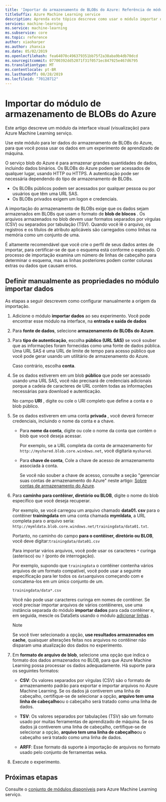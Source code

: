 ```yaml
---
title: 'Importar do armazenamento de BLOBs do Azure: Referência de módulo'
titleSuffix: Azure Machine Learning service
description: Aprenda este tópico descreve como usar o módulo importar do armazenamento de BLOBs do Azure no serviço Azure Machine Learning para ler dados do armazenamento de BLOBs do Azure, para que você possa usar os dados em um experimento de aprendizado de máquina.
services: machine-learning
ms.service: machine-learning
ms.subservice: core
ms.topic: reference
author: xiaoharper
ms.author: zhanxia
ms.date: 05/02/2019
ms.openlocfilehash: fea64070c496379351bb75f2a38aba9b4db70dcd
ms.sourcegitcommit: 07700392dd52071f31f0571ec847925e467d6795
ms.translationtype: MT
ms.contentlocale: pt-BR
ms.lasthandoff: 08/28/2019
ms.locfileid: "70128712"
---
```

# <a name="import-from-azure-blob-storage-module"></a>Importar do módulo de armazenamento de BLOBs do Azure

Este artigo descreve um módulo da interface visual (visualização) para Azure Machine Learning serviço.

Use este módulo para ler dados do armazenamento de BLOBs do Azure, para que você possa usar os dados em um experimento de aprendizado de máquina.  

O serviço blob do Azure é para armazenar grandes quantidades de dados, incluindo dados binários. Os BLOBs do Azure podem ser acessados de qualquer lugar, usando HTTP ou HTTPS. A autenticação pode ser necessária dependendo do tipo de armazenamento de BLOBs. 

- Os BLOBs públicos podem ser acessados por qualquer pessoa ou por usuários que têm uma URL SAS.
- Os BLOBs privados exigem um logon e credenciais.

A importação do armazenamento de BLOBs exige que os dados sejam armazenados em BLOBs que usam o formato de **blob de blocos** . Os arquivos armazenados no blob devem usar formatos separados por vírgulas (CSV) ou separados por tabulação (TSV). Quando você lê o arquivo, os registros e os títulos de atributo aplicáveis são carregados como linhas na memória como um conjunto de uma.


É altamente recomendável que você crie o perfil de seus dados antes de importar, para certificar-se de que o esquema está conforme o esperado. O processo de importação examina um número de linhas de cabeçalho para determinar o esquema, mas as linhas posteriores podem conter colunas extras ou dados que causam erros.



## <a name="manually-set-properties-in-the-import-data-module"></a>Definir manualmente as propriedades no módulo importar dados

As etapas a seguir descrevem como configurar manualmente a origem da importação.

1. Adicione o módulo **importar dados** ao seu experimento. Você pode encontrar esse módulo na interface, na **entrada e saída de dados**

2. Para **fonte de dados**, selecione **armazenamento de BLOBs do Azure**.

3. Para **tipo de autenticação**, escolha **público (URL SAS)** se você souber que as informações foram fornecidas como uma fonte de dados pública. Uma URL SAS é uma URL de limite de tempo para acesso público que você pode gerar usando um utilitário de armazenamento do Azure.

    Caso contrário, escolha **conta**.

4. Se os dados estiverem em um blob **público** que pode ser acessado usando uma URL SAS, você não precisará de credenciais adicionais porque a cadeia de caracteres de URL contém todas as informações necessárias para download e autenticação.

    No campo **URI** , digite ou cole o URI completo que define a conta e o blob público.



5. Se os dados estiverem em uma conta **privada** , você deverá fornecer credenciais, incluindo o nome da conta e a chave.

    - Para **nome da conta**, digite ou cole o nome da conta que contém o blob que você deseja acessar.

        Por exemplo, se a URL completa da conta de armazenamento for `http://myshared.blob.core.windows.net`, você digitaria `myshared`.

    - Para **chave de conta**, Cole a chave de acesso de armazenamento associada à conta.

        Se você não souber a chave de acesso, consulte a seção "gerenciar suas contas de armazenamento do Azure" neste artigo: [Sobre contas de armazenamento do Azure](https://docs.microsoft.com/azure/storage/storage-create-storage-account).

6. Para **caminho para contêiner, diretório ou BLOB**, digite o nome do blob específico que você deseja recuperar.

    Por exemplo, se você carregou um arquivo chamado **data01. csv** para o contêiner **trainingdata** em uma conta chamada **mymldata**, a URL completa para o arquivo seria: `http://mymldata.blob.core.windows.net/trainingdata/data01.txt`.

    Portanto, no caminho do campo **para o contêiner, diretório ou BLOB**, você deve digitar:`trainingdata/data01.csv`

    Para importar vários arquivos, você pode usar os caracteres `*` curinga (asterisco) ou `?` (ponto de interrogação).

    Por exemplo, supondo que `trainingdata` o contêiner contenha vários arquivos de um formato compatível, você pode usar a seguinte especificação para ler todos os `data`arquivos começando com e concatena-los em um único conjunto de um.

    `trainingdata/data*.csv`

    Você não pode usar caracteres curinga em nomes de contêiner. Se você precisar importar arquivos de vários contêineres, use uma instância separada do módulo **importar dados** para cada contêiner e, em seguida, mescle os DataSets usando o módulo [adicionar linhas](./add-rows.md) .

    > [!NOTE]
    > Se você tiver selecionado a opção, **use resultados armazenados em cache**, quaisquer alterações feitas nos arquivos no contêiner não disparam uma atualização dos dados no experimento.

7. Em **formato de arquivo de blob**, selecione uma opção que indica o formato dos dados armazenados no BLOB, para que Azure Machine Learning possa processar os dados adequadamente. Há suporte para os seguintes formatos:

    - **CSV**: Os valores separados por vírgulas (CSV) são o formato de armazenamento padrão para exportar e importar arquivos no Azure Machine Learning. Se os dados já contiverem uma linha de cabeçalho, certifique-se de selecionar a opção, **arquivo tem uma linha de cabeçalho**ou o cabeçalho será tratado como uma linha de dados.

       

    - **TSV**: Os valores separados por tabulações (TSV) são um formato usado por muitas ferramentas de aprendizado de máquina. Se os dados já contiverem uma linha de cabeçalho, certifique-se de selecionar a opção, **arquivo tem uma linha de cabeçalho**ou o cabeçalho será tratado como uma linha de dados.

       

    - **ARFF**: Esse formato dá suporte à importação de arquivos no formato usado pelo conjunto de ferramentas weka. 

   

8. Execute o experimento.


## <a name="next-steps"></a>Próximas etapas

Consulte o [conjunto de módulos disponíveis](module-reference.md) para Azure Machine Learning serviço. 
